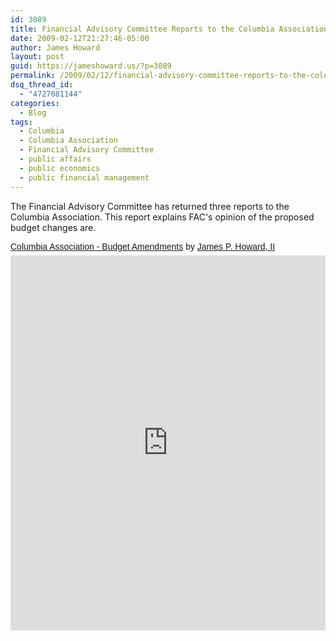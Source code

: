 ```yaml
---
id: 3089
title: Financial Advisory Committee Reports to the Columbia Association (1)
date: 2009-02-12T21:27:46-05:00
author: James Howard
layout: post
guid: https://jameshoward.us/?p=3089
permalink: /2009/02/12/financial-advisory-committee-reports-to-the-columbia-association-1/
dsq_thread_id:
  - "4727081144"
categories:
  - Blog
tags:
  - Columbia
  - Columbia Association
  - Financial Advisory Committee
  - public affairs
  - public economics
  - public financial management
---
```

The Financial Advisory Committee has returned three reports to the Columbia Association.  This report explains  FAC's opinion of the proposed budget changes are.  

<p  style=" margin: 12px auto 6px auto; font-family: Helvetica,Arial,Sans-serif; font-style: normal; font-variant: normal; font-weight: normal; font-size: 14px; line-height: normal; font-size-adjust: none; font-stretch: normal; -x-system-font: none; display: block;">   <a title="View Columbia Association - Budget Amendments on Scribd" href="https://www.scribd.com/doc/12962589/Columbia-Association-Budget-Amendments"  style="text-decoration: underline;" >Columbia Association - Budget Amendments</a> by <a title="View James P. Howard, II's profile on Scribd" href="https://www.scribd.com/jh%40jameshoward.us"  style="text-decoration: underline;" >James P. Howard, II</a></p><iframe class="scribd_iframe_embed" src="https://www.scribd.com/embeds/12962589/content?start_page=1&view_mode=scroll&access_key=key-2f1foc8vcanavjxve29v&show_recommendations=true" data-auto-height="false" data-aspect-ratio="0.75" scrolling="no" id="doc_67417" width="100%" height="600" frameborder="0"></iframe>

